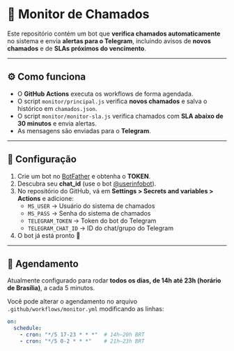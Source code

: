 # 📡 Monitor de Chamados

Este repositório contém um bot que **verifica chamados automaticamente** no sistema e envia **alertas para o Telegram**, incluindo avisos de **novos chamados** e de **SLAs próximos do vencimento**.

---

## ⚙️ Como funciona
- O **GitHub Actions** executa os workflows de forma agendada.
- O script `monitor/principal.js` verifica **novos chamados** e salva o histórico em `chamados.json`.
- O script `monitor/monitor-sla.js` verifica chamados com **SLA abaixo de 30 minutos** e envia alertas.
- As mensagens são enviadas para o **Telegram**.

---

## 🚀 Configuração

1. Crie um bot no [BotFather](https://t.me/botfather) e obtenha o **TOKEN**.
2. Descubra seu **chat_id** (use o bot [@userinfobot](https://t.me/userinfobot)).
3. No repositório do GitHub, vá em **Settings > Secrets and variables > Actions** e adicione:
   - `MS_USER` → Usuário do sistema de chamados
   - `MS_PASS` → Senha do sistema de chamados
   - `TELEGRAM_TOKEN` → Token do bot do Telegram
   - `TELEGRAM_CHAT_ID` → ID do chat/grupo do Telegram
4. O bot já está pronto 🎉

---

## 📅 Agendamento
Atualmente configurado para rodar **todos os dias, de 14h até 23h (horário de Brasília)**, a cada 5 minutos.  

Você pode alterar o agendamento no arquivo  
`.github/workflows/monitor.yml` modificando as linhas:

```yaml
on:
  schedule:
    - cron: "*/5 17-23 * * *"  # 14h–20h BRT
    - cron: "*/5 0-2 * * *"    # 21h–23h BRT
